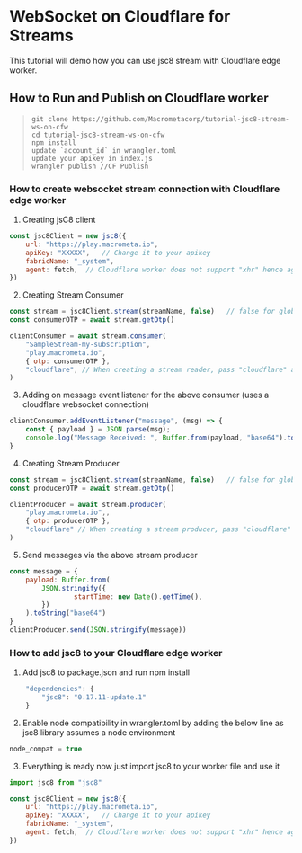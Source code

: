 # WebSocket on Cloudflare for Streams

This tutorial will demo how you can use jsc8 stream with Cloudflare edge worker.

## How to Run and Publish on Cloudflare worker
>```
> git clone https://github.com/Macrometacorp/tutorial-jsc8-stream-ws-on-cfw
> cd tutorial-jsc8-stream-ws-on-cfw
> npm install
> update `account_id` in wrangler.toml
> update your apikey in index.js
> wrangler publish //CF Publish
>```

### How to create websocket stream connection with Cloudflare edge worker 

1. Creating jsC8 client
```js
const jsc8Client = new jsc8({
    url: "https://play.macrometa.io",
    apiKey: "XXXXX",   // Change it to your apikey
    fabricName: "_system",
    agent: fetch,  // Cloudflare worker does not support "xhr" hence agent "fetch" is required for jsc8 api calls via cloudflare workers
})
```

2. Creating Stream Consumer 
```js
const stream = jsc8Client.stream(streamName, false)   // false for global stream, true for local stream
const consumerOTP = await stream.getOtp()

clientConsumer = await stream.consumer(
    "SampleStream-my-subscription",
    "play.macrometa.io",
    { otp: consumerOTP },
    "cloudflare", // When creating a stream reader, pass "cloudflare" as the last parameter in order to create Cloudflare websocket connection
)
```

3. Adding on message event listener for the above consumer (uses a cloudflare websocket connection)
```js
clientConsumer.addEventListener("message", (msg) => {
    const { payload } = JSON.parse(msg);
    console.log("Message Received: ", Buffer.from(payload, "base64").toString("ascii"));
}
```

4. Creating Stream Producer 
```js
const stream = jsc8Client.stream(streamName, false)   // false for global stream, true for local stream
const producerOTP = await stream.getOtp()

clientProducer = await stream.producer(
    "play.macrometa.io",, 
    { otp: producerOTP }, 
    "cloudflare" // When creating a stream producer, pass "cloudflare" as the last parameter in order to create Cloudflare websocket connection
)
```

5. Send messages via the above stream producer
```js
const message = {
    payload: Buffer.from(
        JSON.stringify({
                startTime: new Date().getTime(),
        })
    ).toString("base64")
}
clientProducer.send(JSON.stringify(message))
```


### How to add jsc8 to your Cloudflare edge worker

1. Add jsc8 to package.json and run npm install
```js
    "dependencies": {
        "jsc8": "0.17.11-update.1"
    }
```

2. Enable node compatibility in wrangler.toml by adding the below line as jsc8 library assumes a node environment
```js
node_compat = true
```

3. Everything is ready now just import jsc8 to your worker file and use it
```js
import jsc8 from "jsc8"

const jsc8Client = new jsc8({
    url: "https://play.macrometa.io",
    apiKey: "XXXXX",   // Change it to your apikey
    fabricName: "_system",
    agent: fetch,  // Cloudflare worker does not support "xhr" hence agent "fetch" is required for jsc8 api calls via cloudflare workers
})
```
